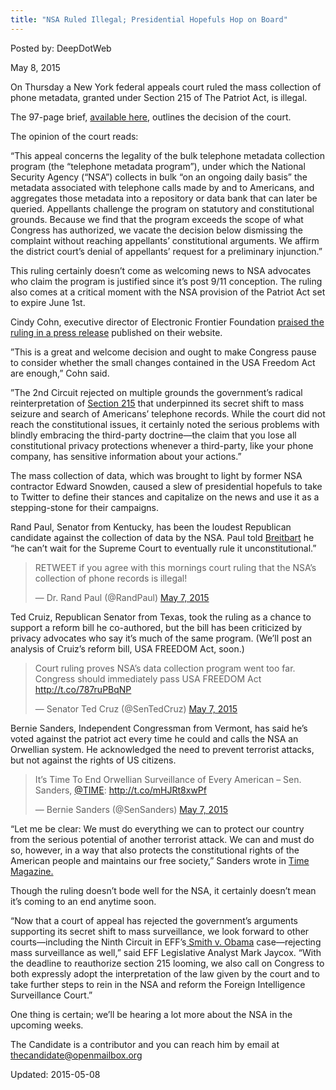```yaml
---
title: "NSA Ruled Illegal; Presidential Hopefuls Hop on Board"
---
```


Posted by: DeepDotWeb 

<span>May 8, 2015</span>



<p><span class="aBn" tabindex="0" data-term="goog_98097150"><span class="aQJ">On Thursday</span></span> a New York federal appeals court ruled the mass collection of phone metadata, granted under Section 215 of The Patriot Act, is illegal.</p>
<p>The 97-page brief, <a href="http://pdfserver.amlaw.com/nlj/NSA_ca2_20150507.pdf" target="_blank">available here</a>, outlines the decision of the court.</p>
<p>The opinion of the court reads:</p>
<p>“This appeal concerns the legality of the bulk telephone metadata collection program (the “telephone metadata program”), under which the National Security Agency (“NSA”) collects in bulk “on an ongoing daily basis” the metadata associated with telephone calls made by and to Americans, and aggregates those metadata into a repository or data bank that can later be queried. Appellants challenge the program on statutory and constitutional grounds. Because we find that the program exceeds the scope of what Congress has authorized, we vacate the decision below dismissing the complaint without reaching appellants’ constitutional arguments. We affirm the district court’s denial of appellants’ request for a preliminary injunction.”</p>
<p>This ruling certainly doesn’t come as welcoming news to NSA advocates who claim the program is justified since it’s post 9/11 conception. The ruling also comes at a critical moment with the NSA provision of the Patriot Act set to expire <span class="aBn" tabindex="0" data-term="goog_98097151"><span class="aQJ">June 1st</span></span>.</p>
<p>Cindy Cohn, executive director of Electronic Frontier Foundation <a href="https://www.eff.org/press/releases/eff-hails-court-ruling-rejecting-nsa-bulk-collection-americans-phone-records" target="_blank">praised the ruling in a press release</a> published on their website.</p>
<p>&#8221;This is a great and welcome decision and ought to make Congress pause to consider whether the small changes contained in the USA Freedom Act are enough,&#8221; Cohn said.</p>
<p>&#8221;The 2nd Circuit rejected on multiple grounds the government&#8217;s radical reinterpretation of <a href="https://www.eff.org/deeplinks/2015/05/diverse-groups-stand-united-against-plan-reauthorize-section-215-patriot-act" target="_blank">Section 215</a> that underpinned its secret shift to mass seizure and search of Americans&#8217; telephone records. While the court did not reach the constitutional issues, it certainly noted the serious problems with blindly embracing the third-party doctrine—the claim that you lose all constitutional privacy protections whenever a third-party, like your phone company, has sensitive information about your actions.&#8221;</p>
<p>The mass collection of data, which was brought to light by former NSA contractor Edward Snowden, caused a slew of presidential hopefuls to take to Twitter to define their stances and capitalize on the news and use it as a stepping-stone for their campaigns.</p>
<p>Rand Paul, Senator from Kentucky, has been the loudest Republican candidate against the collection of data by the NSA. Paul told <a href="http://www.breitbart.com/big-government/2015/05/07/exclusive-rand-paul-were-going-to-take-nsa-all-the-way-to-supreme-court-and-win/" target="_blank">Breitbart</a> he “he can’t wait for the Supreme Court to eventually rule it unconstitutional.”</p>
<blockquote class="twitter-tweet" lang="en">
<p dir="ltr" lang="en">RETWEET if you agree with this mornings court ruling that the NSA&#8217;s collection of phone records is illegal!</p>
<p>— Dr. Rand Paul (@RandPaul) <a href="https://twitter.com/RandPaul/status/596311320019935234">May 7, 2015</a></p></blockquote>
<p><script src="//platform.twitter.com/widgets.js" async="" charset="utf-8"></script>Ted Cruiz, Republican Senator from Texas, took the ruling as a chance to support a reform bill he co-authored, but the bill has been criticized by privacy advocates who say it’s much of the same program. (We’ll post an analysis of Cruiz’s reform bill, USA FREEDOM Act, soon.) </p>
<blockquote class="twitter-tweet" lang="en"><p>
    Court ruling proves NSA&#8217;s data collection program went too far. Congress should immediately pass USA FREEDOM Act <a href="http://t.co/787ruPBqNP">http://t.co/787ruPBqNP</a></p>
<p>— Senator Ted Cruz (@SenTedCruz) <a href="https://twitter.com/SenTedCruz/status/596372060412182528">May 7, 2015</a>
</p></blockquote>
<p><script src="//platform.twitter.com/widgets.js" async="" charset="utf-8"></script></p>
<p>Bernie Sanders, Independent Congressman from Vermont, has said he’s voted against the patriot act every time he could and calls the NSA an Orwellian system. He acknowledged the need to prevent terrorist attacks, but not against the rights of US citizens.</p>
<blockquote class="twitter-tweet" lang="en">
<p dir="ltr" lang="en">It’s Time To End Orwellian Surveillance of Every American &#8211; Sen. Sanders, <a href="https://twitter.com/TIME">@TIME</a>: <a href="http://t.co/mHJRt8xwPf">http://t.co/mHJRt8xwPf</a></p>
<p>— Bernie Sanders (@SenSanders) <a href="https://twitter.com/SenSanders/status/596402456650735616">May 7, 2015</a></p></blockquote>
<p><script src="//platform.twitter.com/widgets.js" async="" charset="utf-8"></script></p>
<p>“Let me be clear: We must do everything we can to protect our country from the serious potential of another terrorist attack. We can and must do so, however, in a way that also protects the constitutional rights of the American people and maintains our free society,” Sanders wrote in <a href="http://time.com/3850839/bernie-sanders-usa-patriot-act/" target="_blank">Time Magazine.</a></p>
<p>Though the ruling doesn’t bode well for the NSA, it certainly doesn’t mean it’s coming to an end anytime soon.</p>
<p>&#8220;Now that a court of appeal has rejected the government&#8217;s arguments supporting its secret shift to mass surveillance, we look forward to other courts—including the Ninth Circuit in EFF&#8217;s<a href="https://www.eff.org/cases/smith-v-obama" target="_blank"> Smith v. Obama</a> case—rejecting mass surveillance as well,&#8221; said EFF Legislative Analyst Mark Jaycox. &#8220;With the deadline to reauthorize section 215 looming, we also call on Congress to both expressly adopt the interpretation of the law given by the court and to take further steps to rein in the NSA and reform the Foreign Intelligence Surveillance Court.&#8221;</p>
<p>One thing is certain; we’ll be hearing a lot more about the NSA in the upcoming weeks.</p>
<p>The Candidate is a contributor and you can reach him by email at <a href="mailto:thecandidate@openmailbox.org" target="_blank">thecandidate@openmailbox.org</a></p>

Updated: 2015-05-08

